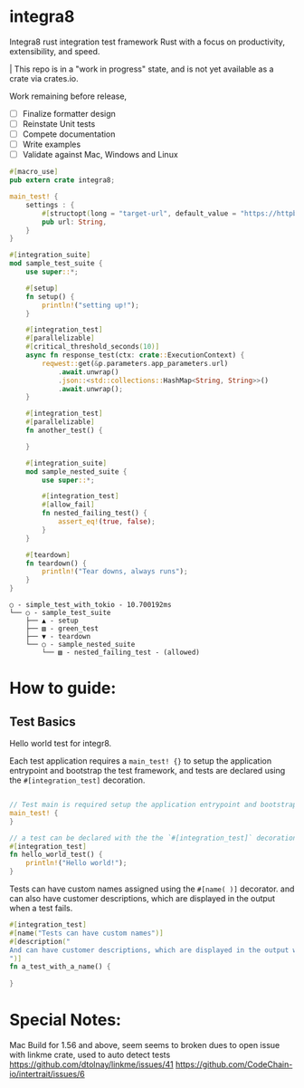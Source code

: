 # integra8
Integra8 rust integration test framework Rust with a focus on productivity, extensibility, and speed.

| This repo is in a "work in progress" state, and is not yet available as a crate via crates.io.

Work remaining before release,
- [ ] Finalize formatter design
- [ ] Reinstate Unit tests
- [ ] Compete documentation
- [ ] Write examples
- [ ] Validate against Mac, Windows and Linux

```rust
#[macro_use]
pub extern crate integra8;

main_test! {
    settings : {
        #[structopt(long = "target-url", default_value = "https://httpbin.org/ip")]
        pub url: String,
    }
}

#[integration_suite]
mod sample_test_suite {
    use super::*;

    #[setup]
    fn setup() {
        println!("setting up!");
    }

    #[integration_test]
    #[parallelizable]
    #[critical_threshold_seconds(10)]
    async fn response_test(ctx: crate::ExecutionContext) {
        reqwest::get(&p.parameters.app_parameters.url)
            .await.unwrap()
            .json::<std::collections::HashMap<String, String>>()
            .await.unwrap();
    }

    #[integration_test]
    #[parallelizable]
    fn another_test() {

    }

    #[integration_suite]
    mod sample_nested_suite {
        use super::*;

        #[integration_test]
        #[allow_fail]
        fn nested_failing_test() {
            assert_eq!(true, false);
        }
    }

    #[teardown]
    fn teardown() {
        println!("Tear downs, always runs");
    }
}

```

```
○ - simple_test_with_tokio - 10.700192ms 
└── ○ - sample_test_suite
    ├── ▲ - setup
    ├── ▧ - green_test
    ├── ▼ - teardown
    └── ○ - sample_nested_suite
        └── ▧ - nested_failing_test - (allowed)
```

# How to guide:

## Test Basics
Hello world test for integr8.

Each test application requires a `main_test! {}` to setup the application entrypoint and bootstrap the test framework,
and tests are declared using the `#[integration_test]` decoration.

```rust

// Test main is required setup the application entrypoint and bootstrap the test framework
main_test! {
}

// a test can be declared with the the `#[integration_test]` decoration.
#[integration_test]
fn hello_world_test() {
    println!("Hello world!");
}
```

Tests can have custom names assigned using the `#[name( )]` decorator.
and can also have customer descriptions, which are displayed in the output when a test fails.

```rust
#[integration_test]
#[name("Tests can have custom names")]
#[description("
And can have customer descriptions, which are displayed in the output when a test fails.
")]
fn a_test_with_a_name() {
  
}

```


# Special Notes:
Mac Build for 1.56 and above, seem seems to broken dues to open issue with linkme crate, used to auto detect tests
https://github.com/dtolnay/linkme/issues/41
https://github.com/CodeChain-io/intertrait/issues/6
